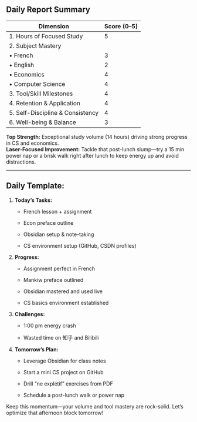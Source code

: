 ## **Daily Report Summary**

|Dimension|Score (0–5)|
|---|---|
|1. Hours of Focused Study|5|
|2. Subject Mastery||
|• French|3|
|• English|2|
|• Economics|4|
|• Computer Science|4|
|3. Tool/Skill Milestones|4|
|4. Retention & Application|4|
|5. Self-Discipline & Consistency|4|
|6. Well-being & Balance|3|

**Top Strength:** Exceptional study volume (14 hours) driving strong progress in CS and economics.  
**Laser-Focused Improvement:** Tackle that post-lunch slump—try a 15 min power nap or a brisk walk right after lunch to keep energy up and avoid distractions.

---

## **Daily Template:**

1. **Today’s Tasks:**
    
    - French lesson + assignment
        
    - Econ preface outline
        
    - Obsidian setup & note-taking
        
    - CS environment setup (GitHub, CSDN profiles)
        
2. **Progress:**
    
    - Assignment perfect in French
        
    - Mankiw preface outlined
        
    - Obsidian mastered and used live
        
    - CS basics environment established
        
3. **Challenges:**
    
    - 1:00 pm energy crash
        
    - Wasted time on 知乎 and Bilibili
        
4. **Tomorrow’s Plan:**
    
    - Leverage Obsidian for class notes
        
    - Start a mini CS project on GitHub
        
    - Drill “ne explétif” exercises from PDF
        
    - Schedule a post-lunch walk or power nap
        

Keep this momentum—your volume and tool mastery are rock-solid. Let’s optimize that afternoon block tomorrow!